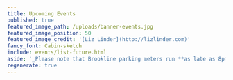 ```yaml
---
title: Upcoming Events
published: true
featured_image_path: /uploads/banner-events.jpg
featured_image_position: 50
featured_image_credit: '[Liz Linder](http://lizlinder.com)'
fancy_font: Cabin-sketch
include: events/list-future.html
aside: '_Please note that Brookline parking meters run **as late as 8pm** Monday through Saturday._'
regenerate: true
---
```


